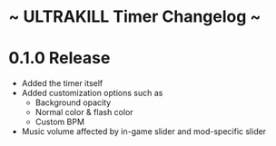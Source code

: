 # ~ ULTRAKILL Timer Changelog ~

# 0.1.0 Release

- Added the timer itself
- Added customization options such as
  - Background opacity
  - Normal color & flash color
  - Custom BPM
- Music volume affected by in-game slider and mod-specific slider